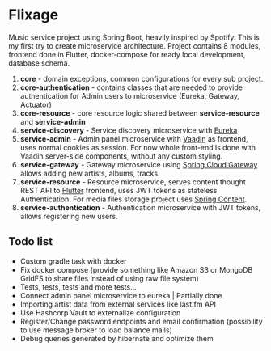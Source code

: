 # Flixage
Music service project using Spring Boot, heavily inspired by Spotify. This is my first try to create microservice architecture.
Project contains 8 modules, frontend done in Flutter, docker-compose for ready local development, database schema.

1. **core** - domain exceptions, common configurations for every sub project.
2. **core-authentication** - contains classes that are needed to provide authentication for Admin users to microservice (Eureka, Gateway, Actuator)
3. **core-resource** - core resource logic shared between **service-resource** and **service-admin**
4. **service-discovery** - Service discovery microservice with [Eureka](https://github.com/mechero/spring-boot-eureka)
5. **service-admin** - Admin panel microservice with [Vaadin](https://vaadin.com/) as frontend, uses normal cookies as session. For now whole front-end is done with Vaadin server-side components, without any custom styling.
6. **service-gateway** - Gateway microservice using [Spring Cloud Gateway](https://github.com/spring-cloud/spring-cloud-gateway) allows adding new artists, albums, tracks.
7. **service-resource** - Resource microservice, serves content thought REST API to [Flutter](https://flutter.dev/) frontend, uses JWT tokens as stateless Authentication. For media files storage project uses [Spring Content](https://paulcwarren.github.io/spring-content/).
8. **service-authentication** - Authentication microservice with JWT tokens, allows registering new users.

## Todo list
- Custom gradle task with docker
- Fix docker compose (provide something like Amazon S3 or MongoDB GridFS to share files instead of using raw file system)
- Tests, tests, tests and more tests...
- Connect admin panel microservice to eureka | Partially done
- Importing artist data from external services like last.fm API
- Use Hashcorp Vault to externalize configuration
- Register/Change password endpoints and email confirmation (possibility to use message broker to load balance mails)
- Debug queries generated by hibernate and optimize them

